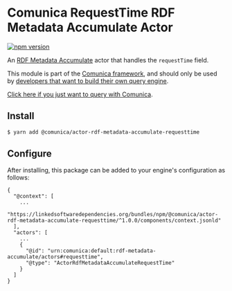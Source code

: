 # Comunica RequestTime RDF Metadata Accumulate Actor

[![npm version](https://badge.fury.io/js/%40comunica%2Factor-rdf-metadata-accumulate-requesttime.svg)](https://www.npmjs.com/package/@comunica/actor-rdf-metadata-accumulate-requesttime)

An [RDF Metadata Accumulate](https://github.com/comunica/comunica/tree/master/packages/bus-rdf-metadata-accumulate) actor that
handles the `requestTime` field.

This module is part of the [Comunica framework](https://github.com/comunica/comunica),
and should only be used by [developers that want to build their own query engine](https://comunica.dev/docs/modify/).

[Click here if you just want to query with Comunica](https://comunica.dev/docs/query/).

## Install

```bash
$ yarn add @comunica/actor-rdf-metadata-accumulate-requesttime
```

## Configure

After installing, this package can be added to your engine's configuration as follows:
```text
{
  "@context": [
    ...
    "https://linkedsoftwaredependencies.org/bundles/npm/@comunica/actor-rdf-metadata-accumulate-requesttime/^1.0.0/components/context.jsonld"
  ],
  "actors": [
    ...
    {
      "@id": "urn:comunica:default:rdf-metadata-accumulate/actors#requesttime",
      "@type": "ActorRdfMetadataAccumulateRequestTime"
    }
  ]
}
```
